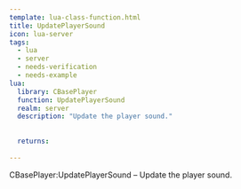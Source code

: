 ```yaml
---
template: lua-class-function.html
title: UpdatePlayerSound
icon: lua-server
tags:
  - lua
  - server
  - needs-verification
  - needs-example
lua:
  library: CBasePlayer
  function: UpdatePlayerSound
  realm: server
  description: "Update the player sound."
  
  
  returns:
    
---
```


<div class="lua__search__keywords">
CBasePlayer:UpdatePlayerSound &#x2013; Update the player sound.
</div>
